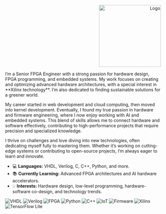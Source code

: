 <p align="right">
  <img src="./logo.png" alt="Logo" width="200" height="200">
</p>
I’m a Senior FPGA Engineer with a strong passion for hardware design, FPGA programming, and embedded systems. My work focuses on creating and optimizing advanced hardware architectures, with a special interest in **Xilinx technology**. I’m also dedicated to finding sustainable solutions for a greener world.

My career started in web development and cloud computing, then moved into kernel development. Eventually, I found my true passion in hardware and firmware engineering, where I now enjoy working with AI and embedded systems. This blend of skills allows me to connect hardware and software effectively, contributing to high-performance projects that require precision and specialized knowledge.

I thrive on challenges and love diving into new technologies, often dedicating myself fully to mastering them. Whether it’s working on cutting-edge systems or contributing to open-source projects, I’m always eager to learn and innovate.

- 💻 **Languages:** VHDL, Verilog, C, C++, Python, and more.
- 📚 **Currently Learning:** Advanced FPGA architectures and AI hardware accelerators.
- 💡 **Interests:** Hardware design, low-level programming, hardware-software co-design, and technology trends.

![VHDL](https://img.shields.io/badge/VHDL-007ACC?style=for-the-badge&logo=VHDL&logoColor=white)
![Verilog](https://img.shields.io/badge/Verilog-FF9900?style=for-the-badge&logo=Verilog&logoColor=white)
![FPGA](https://img.shields.io/badge/FPGA-023047?style=for-the-badge&logo=Xilinx&logoColor=white)
![Python](https://img.shields.io/badge/Python-3776AB?style=for-the-badge&logo=python&logoColor=white)
![C++](https://img.shields.io/badge/C++-00599C?style=for-the-badge&logo=c%2B%2B&logoColor=white)
![IoT](https://img.shields.io/badge/IoT-0082FC?style=for-the-badge&logo=internet-of-things&logoColor=white)
![Firmware](https://img.shields.io/badge/Firmware-8A2BE2?style=for-the-badge&logo=firmware&logoColor=white)
![Xilinx](https://img.shields.io/badge/Xilinx-F7DF1E?style=for-the-badge&logo=xilinx&logoColor=black)
![TensorFlow Lite](https://img.shields.io/badge/TensorFlow_Lite-FF6F00?style=for-the-badge&logo=tensorflow&logoColor=white)
